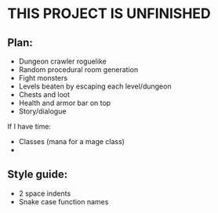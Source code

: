 # THIS PROJECT IS UNFINISHED

## Plan:
  - Dungeon crawler roguelike
  - Random procedural room generation
  - Fight monsters
  - Levels beaten by escaping each level/dungeon
  - Chests and loot
  - Health and armor bar on top
  - Story/dialogue

  If I have time:
  - Classes (mana for a mage class)
  - 


## Style guide:
  - 2 space indents
  - Snake case function names
